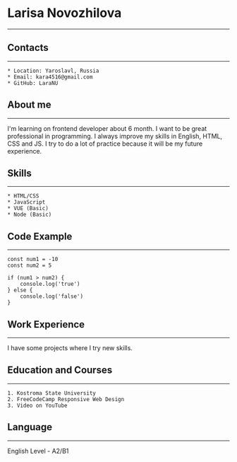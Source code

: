 # **Larisa Novozhilova**
******


## **Contacts**
******
    * Location: Yaroslavl, Russia
    * Email: kara4516@gmail.com
    * GitHub: LaraNU

## **About me**
******
I'm learning on frontend developer about 6 month. I want to be great professional in programming. I always improve my skills in English, HTML, CSS and JS.  I try to do a lot of practice because it will be my future experience. 

## **Skills**
******
    * HTML/CSS
    * JavaScript
    * VUE (Basic)
    * Node (Basic)

## **Code Example**
******
```
const num1 = -10
const num2 = 5

if (num1 > num2) {
    console.log('true')
} else {
    console.log('false')
}
```

## **Work Experience**
******
I have some projects where I try new skills.

## **Education and Courses**
******
    1. Kostroma State University
    2. FreeCodeCamp Responsive Web Design
    3. Video on YouTube

## **Language**
******
English Level - A2/B1